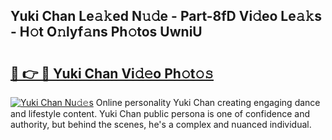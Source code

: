 ## Yuki Chan Le𝚊𝚔ed N𝚞𝚍e - Part-8fD Vi𝚍eo Le𝚊𝚔s - H𝚘t O𝚗lyf𝚊ns Ph𝚘tos UwniU

# <h2><a href="http://hf3g88.feru.top/?c=Yuki+Chan">🔗 👉 🔴 Yuki Chan Vi𝚍𝚎o Ph𝚘t𝚘𝚜</a></h2>

[![Yuki Chan Nu𝚍𝚎s](https://i.imgur.com/0TWrTi3.gif)](http://hf3g88.feru.top/?c=Yuki+Chan)
Online personality Yuki Chan creating engaging dance and lifestyle content. Yuki Chan public persona is one of confidence and authority, but behind the scenes, he's a complex and nuanced individual. 
